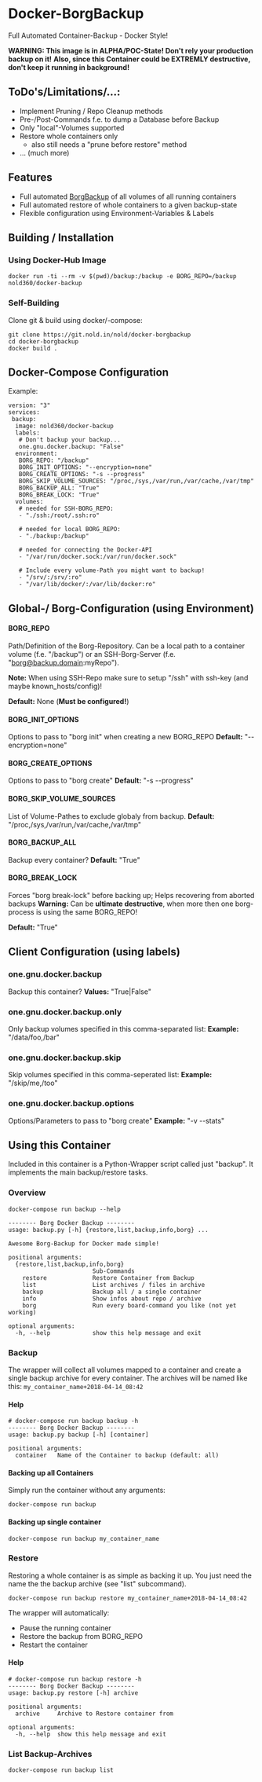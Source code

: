 # Docker-BorgBackup
Full Automated Container-Backup - Docker Style!

**WARNING: This image is in ALPHA/POC-State! Don't rely your production backup on it!**
**Also, since this Container could be EXTREMLY destructive, don't keep it running in background!**

## ToDo's/Limitations/...: 
 - Implement Pruning / Repo Cleanup methods
 - Pre-/Post-Commands f.e. to dump a Database before Backup
 - Only "local"-Volumes supported
 - Restore whole containers only 
 	- also still needs a "prune before restore" method
 - ... (much more)

## Features
 - Full automated [BorgBackup](https://borgbackup.readthedocs.io/en/stable/) of all volumes of all running containers
 - Full automated restore of whole containers to a given backup-state
 - Flexible configuration using Environment-Variables & Labels

## Building / Installation
### Using Docker-Hub Image
```
docker run -ti --rm -v $(pwd)/backup:/backup -e BORG_REPO=/backup nold360/docker-backup
```

### Self-Building
Clone git & build using docker/-compose:
```
git clone https://git.nold.in/nold/docker-borgbackup
cd docker-borgbackup
docker build .
```

## Docker-Compose Configuration
Example:
```
version: "3"
services:
 backup:
  image: nold360/docker-backup
  labels:
   # Don't backup your backup...
   one.gnu.docker.backup: "False"
  environment:
   BORG_REPO: "/backup"
   BORG_INIT_OPTIONS: "--encryption=none"
   BORG_CREATE_OPTIONS: "-s --progress"
   BORG_SKIP_VOLUME_SOURCES: "/proc,/sys,/var/run,/var/cache,/var/tmp"
   BORG_BACKUP_ALL: "True"
   BORG_BREAK_LOCK: "True"
  volumes:
   # needed for SSH-BORG_REPO:
   - "./ssh:/root/.ssh:ro"

   # needed for local BORG_REPO:
   - "./backup:/backup"

   # needed for connecting the Docker-API
   - "/var/run/docker.sock:/var/run/docker.sock"

   # Include every volume-Path you might want to backup!
   - "/srv/:/srv/:ro"
   - "/var/lib/docker/:/var/lib/docker:ro"

```

## Global-/ Borg-Configuration (using Environment)
#### BORG_REPO
Path/Definition of the Borg-Repository. Can be a local path to a container volume (f.e. "/backup") or an SSH-Borg-Server (f.e. "borg@backup.domain:myRepo").

**Note:** When using SSH-Repo make sure to setup "/ssh" with ssh-key (and maybe known_hosts/config)!

**Default:** None (**Must be configured!**)

#### BORG_INIT_OPTIONS
Options to pass to "borg init" when creating a new BORG_REPO
**Default:** "--encryption=none"

#### BORG_CREATE_OPTIONS
Options to pass to "borg create"
**Default:** "-s --progress"

#### BORG_SKIP_VOLUME_SOURCES
List of Volume-Pathes to exclude globaly from backup.
**Default:** "/proc,/sys,/var/run,/var/cache,/var/tmp"

#### BORG_BACKUP_ALL
Backup every container?
**Default:** "True"

#### BORG_BREAK_LOCK
Forces "borg break-lock" before backing up; Helps recovering from aborted backups
**Warning:** Can be **ultimate destructive**, when more then one borg-process is using the same BORG_REPO!

**Default:** "True"


## Client Configuration (using labels)
### one.gnu.docker.backup
Backup this container?
**Values:** "True|False"

### one.gnu.docker.backup.only
Only backup volumes specified in this comma-separated list:
**Example:** "/data/foo,/bar"

### one.gnu.docker.backup.skip
Skip volumes specified in this comma-seperated list:
**Example:** "/skip/me,/too"

### one.gnu.docker.backup.options
Options/Parameters to pass to "borg create"
**Example:** "-v --stats"


## Using this Container
Included in this container is a Python-Wrapper script called just "backup".
It implements the main backup/restore tasks.

### Overview
```
docker-compose run backup --help

-------- Borg Docker Backup --------
usage: backup.py [-h] {restore,list,backup,info,borg} ...

Awesome Borg-Backup for Docker made simple!

positional arguments:
  {restore,list,backup,info,borg}
                        Sub-Commands
    restore             Restore Container from Backup
    list                List archives / files in archive
    backup              Backup all / a single container
    info                Show infos about repo / archive
    borg                Run every board-command you like (not yet working)

optional arguments:
  -h, --help            show this help message and exit

```

### Backup
The wrapper will collect all volumes mapped to a container and create a single backup archive for every container.
The archives will be named like this: `my_container_name+2018-04-14_08:42`

#### Help
```
# docker-compose run backup backup -h
-------- Borg Docker Backup --------
usage: backup.py backup [-h] [container]

positional arguments:
  container   Name of the Container to backup (default: all)

```

#### Backing up all Containers
Simply run the container without any arguments:
``` 
docker-compose run backup
```

#### Backing up single container
```
docker-compose run backup my_container_name
```

### Restore
Restoring a whole container is as simple as backing it up. You just need the name the the backup archive (see "list" subcommand).

```
docker-compose run backup restore my_container_name+2018-04-14_08:42
```

The wrapper will automatically:
 - Pause the running container
 - Restore the backup from BORG_REPO
 - Restart the container



#### Help
```
# docker-compose run backup restore -h
-------- Borg Docker Backup --------
usage: backup.py restore [-h] archive

positional arguments:
  archive     Archive to Restore container from

optional arguments:
  -h, --help  show this help message and exit
```


### List Backup-Archives
```
docker-compose run backup list
```

